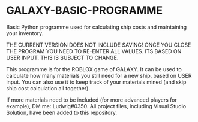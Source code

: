 # GALAXY-BASIC-PROGRAMME
Basic Python programme used for calculating ship costs and maintaining your inventory.

THE CURRENT VERSION DOES NOT INCLUDE SAVING! ONCE YOU CLOSE THE PROGRAM YOU NEED TO RE-ENTER ALL VALUES. ITS BASED ON USER INPUT. 
THIS IS SUBJECT TO CHANGE.

This programme is for the ROBLOX game of GALAXY. 
It can be used to calculate how many materials you still need for a new ship, based on USER input. 
You can also use it to keep track of your materials mined (and skip ship cost calculation all together). 

If more materials need to be included (for more advanced players for example), DM me: Ludwig#0350.
All project files, including Visual Studio Solution, have been added to this repository.
